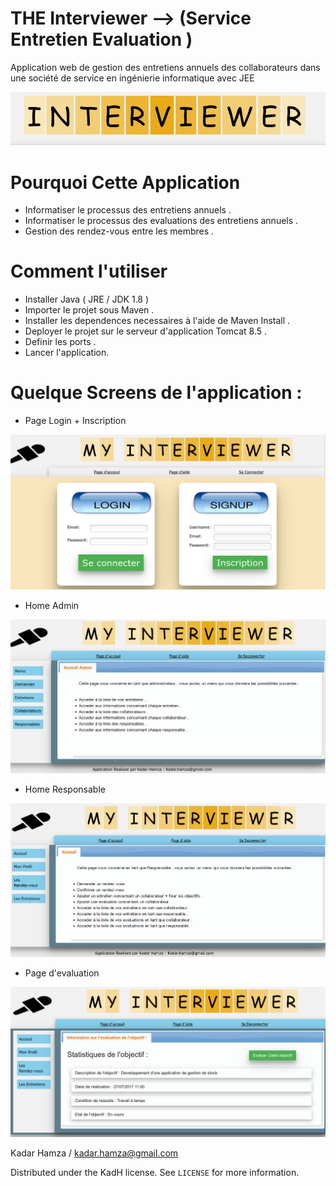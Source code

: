 # THE Interviewer --> (Service Entretien Evaluation )


 Application web de gestion des entretiens annuels des collaborateurs dans une société de service en ingénierie informatique avec JEE

![KadaH](src/main/webapp/img/Interviewer.png)

# Pourquoi Cette Application 

- Informatiser le processus des entretiens annuels .
- Informatiser le processus des evaluations des entretiens annuels .
- Gestion des rendez-vous entre les membres .

# Comment l'utiliser

- Installer Java ( JRE / JDK  1.8 )
- Importer le projet sous Maven .
- Installer les dependences necessaires à l'aide de Maven Install .
- Deployer le projet sur le serveur d'application Tomcat 8.5 .
- Definir les ports .
- Lancer l'application.

# Quelque Screens de l'application :

- Page Login + Inscription

![KadaH](src/main/webapp/img/LoginPage.png)

- Home Admin 

![KadaH](src/main/webapp/img/HomeAdmin.png)

- Home Responsable

![KadaH](src/main/webapp/img/HomeResponsable.png)

- Page d'evaluation 

![KadaH](src/main/webapp/img/HomeRespObj.png)

Kadar Hamza / kadar.hamza@gmail.com

Distributed under the KadH license. See ``LICENSE`` for more information.
